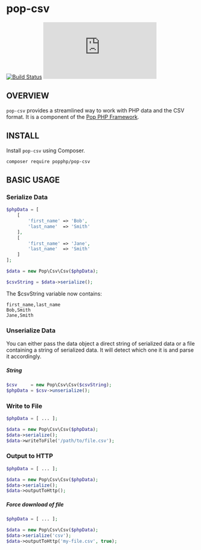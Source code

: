 pop-csv
=======

[![Build Status](https://travis-ci.org/popphp/pop-csv.svg?branch=master)](https://travis-ci.org/popphp/pop-csv)
[![Coverage Status](http://cc.popphp.org/coverage.php?comp=pop-csv)](http://cc.popphp.org/pop-csv/)


OVERVIEW
--------
`pop-csv` provides a streamlined way to work with PHP data and the CSV format.
It is a component of the [Pop PHP Framework](http://www.popphp.org/).

INSTALL
-------

Install `pop-csv` using Composer.

    composer require popphp/pop-csv

BASIC USAGE
-----------

### Serialize Data

```php
$phpData = [
    [
        'first_name' => 'Bob',
        'last_name'  => 'Smith'
    ],
    [
        'first_name' => 'Jane',
        'last_name'  => 'Smith'
    ]
];

$data = new Pop\Csv\Csv($phpData);

$csvString = $data->serialize();
```

The $csvString variable now contains:

    first_name,last_name
    Bob,Smith
    Jane,Smith

### Unserialize Data

You can either pass the data object a direct string of serialized data or a file containing a string of
serialized data. It will detect which one it is and parse it accordingly.

##### String

```php
$csv     = new Pop\Csv\Csv($csvString);
$phpData = $csv->unserialize();
```

### Write to File

```php
$phpData = [ ... ];

$data = new Pop\Csv\Csv($phpData);
$data->serialize();
$data->writeToFile('/path/to/file.csv');
```

### Output to HTTP

```php
$phpData = [ ... ];

$data = new Pop\Csv\Csv($phpData);
$data->serialize();
$data->outputToHttp();
```

##### Force download of file

```php
$phpData = [ ... ];

$data = new Pop\Csv\Csv($phpData);
$data->serialize('csv');
$data->outputToHttp('my-file.csv', true);
```

